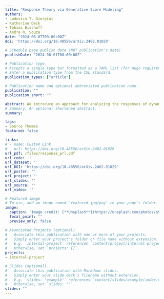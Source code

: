 ```yaml
---
title: "Response Theory via Generative Score Modeling"
authors:
- Ludovico T. Giorgini
- Katherine Deck
- Tobias Bischoff
- Andre N. Souza
date: "2024-06-07T00:00:00Z"
doi: 'https://doi.org/10.48550/arXiv.2402.01029'

# Schedule page publish date (NOT publication's date).
publishDate: "2024-06-01T00:00:00Z"

# Publication type.
# Accepts a single type but formatted as a YAML list (for Hugo requirements).
# Enter a publication type from the CSL standard.
publication_types: ["article"]

# Publication name and optional abbreviated publication name.
publication: ""
publication_short: ""

abstract: We introduce an approach for analyzing the responses of dynamical systems to external perturbations that combines score-based generative modeling with the Fluctuation-Dissipation Theorem (FDT). The methodology enables accurate estimation of system responses, especially for systems with non-Gaussian statistics, often encountered in dynamical systems far from equilibrium. Such cases often present limitations for conventional approximate methods. We numerically validate our approach using time-series data from a stochastic partial differential equation where the score function is available analytically. Furthermore, we demonstrate the improved accuracy of our methodology over conventional methods and its potential as a versatile tool for understanding complex dynamical systems. Applications span disciplines from climate science and finance to neuroscience.
# Summary. An optional shortened abstract.
summary: 

tags:
- Source Themes
featured: false

links:
# - name: Custom Link
#   url: https://doi.org/10.48550/arXiv.2402.01029
url_pdf: /files/response_prl.pdf
url_code: ''
url_dataset: ''
url_DOI: 'https://doi.org/10.48550/arXiv.2402.01029'
url_poster: ''
url_project: ''
url_slides: ''
url_source: ''
url_video: ''

# Featured image
# To use, add an image named `featured.jpg/png` to your page's folder. 
image:
  caption: 'Image credit: [**Unsplash**](https://unsplash.com/photos/s9CC2SKySJM)'
  focal_point: ""
  preview_only: false

# Associated Projects (optional).
#   Associate this publication with one or more of your projects.
#   Simply enter your project's folder or file name without extension.
#   E.g. `internal-project` references `content/project/internal-project/index.md`.
#   Otherwise, set `projects: []`.
projects:
- internal-project

# Slides (optional).
#   Associate this publication with Markdown slides.
#   Simply enter your slide deck's filename without extension.
#   E.g. `slides: "example"` references `content/slides/example/index.md`.
#   Otherwise, set `slides: ""`.
slides: ""
---
```


